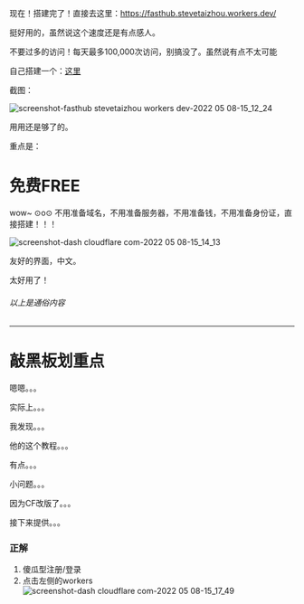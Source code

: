 现在！搭建完了！直接去这里：<https://fasthub.stevetaizhou.workers.dev/>

挺好用的，虽然说这个速度还是有点感人。

不要过多的访问！每天最多100,000次访问，别搞没了。虽然说有点不太可能

自己搭建一个：[这里](https://github.com/hunshcn/gh-proxy#cf-worker%E7%89%88%E6%9C%AC%E9%83%A8%E7%BD%B2)

截图：

![screenshot-fasthub stevetaizhou workers dev-2022 05 08-15_12_24](https://user-images.githubusercontent.com/85382878/167285872-19970c37-a9ff-4b4a-9e37-597de7691497.png)

用用还是够了的。

重点是：

# 免费FREE

wow~ ⊙o⊙ 不用准备域名，不用准备服务器，不用准备钱，不用准备身份证，直接搭建！！！

![screenshot-dash cloudflare com-2022 05 08-15_14_13](https://user-images.githubusercontent.com/85382878/167285925-89f38f1a-13e2-4d04-90da-348a3602d407.png)

友好的界面，中文。

太好用了！

###### 以上是通俗内容

-----

# 敲黑板划重点

嗯嗯。。。

实际上。。。

我发现。。。

他的这个教程。。。

有点。。。

小问题。。。

因为CF改版了。。。

接下来提供。。。

### 正解

1. 傻瓜型注册/登录
2. 点击左侧的workers
![screenshot-dash cloudflare com-2022 05 08-15_17_49](https://user-images.githubusercontent.com/85382878/167286041-71ac5165-8720-4502-afb4-e9b00c0269c6.png)



